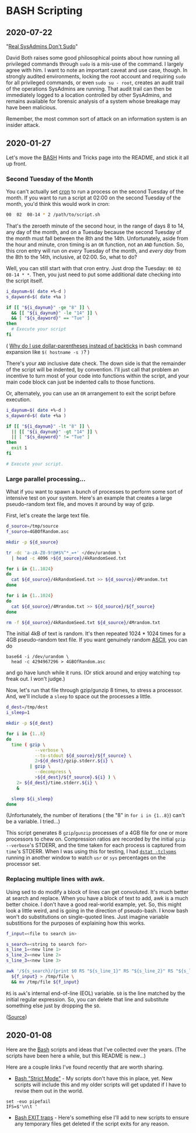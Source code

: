 # BASH Scripting

## 2020-07-22

"[Real SysAdmins Don't Sudo][nosudo]"

David Both raises some good philosophical points about how running all
privileged commands through `sudo` is a mis-use of the command. I largely agree
with him. I want to note an important caveat and use case, though. In strongly
audited environments, locking the root account and requiring `sudo` for all
privileged commands, or even `sudo su - root`, creates an audit trail of the
operations SysAdmins are running. That audit trail can then be immediately
logged to a location controlled by other SysAdmins, and remains available for
forensic analysis of a system whose breakage may have been malicious.

Remember, the most common sort of attack on an information system is an
insider attack.

[nosudo]: http://www.both.org/?p=960


## 2020-01-27

Let's move the [BASH][] Hints and Tricks page into the README, and stick it all
up front.

[BASH]: http://www.tldp.org/LDP/Bash-Beginners-Guide/html/index.html

### Second Tuesday of the Month
<!-- ----1----5----2----5----3----5----4----5----5----5----6----5----7----5- -->

You can't actually set [cron][] to run a process on the second Tuesday
of the month. If you want to run a script at 02:00 on the second Tuesday
of the month, you'd think this would work in cron:

```bash
00  02  08-14 * 2 /path/to/script.sh
```

That's the zeroeth minute of the second hour, in the range of days 8 to
14, any day of the month, and on a Tuesday because the second Tuesday of
the month must fall between the 8th and the 14th. Unfortunately, aside
from the hour and minute, cron timing is an `OR` function, not an `AND`
function. So, this cron entry will run on *every* Tuesday of the month,
and *every day* from the 8th to the 14th, inclusive, at 02:00. So, what
to do?

Well, you can still start with that cron entry. Just drop the Tuesday:
`00 02 08-14 * *`. Then, you just need to put some additional date
checking into the script itself.

```bash
i_daynum=$( date +%-d )
s_dayword=$( date +%a )

if [[ "${i_daynum}" -ge "8" ]] \
  && [[ "${i_daynum}" -le "14" ]] \
  && [ "${s_dayword}" == "Tue" ]
then
  # Execute your script
fi

```
<!-- ----1----5----2----5----3----5----4----5----5----5----6----5----7----5- -->

( [Why do I use dollar-parentheses instead of backticks][faq082] in bash command
expansion like `$( hostname -s )`? )

There's your `AND` inclusive date check. The down side is that the
remainder of the script will be indented, by convention. I'll just call
that problem an incentive to turn most of your code into functions
within the script, and your main code block can just be indented calls
to those functions.

Or, alternately, you can use an `OR` arrangement to exit the script before execution.

```bash
i_daynum=$( date +%-d )
s_dayword=$( date +%a )

if [[ "${i_daynum}" -lt "8" ]] \
  || [[ "${i_daynum}" -gt "14" ]] \
  || [ "${s_dayword}" != "Tue" ]
then
  exit 1
fi

# Execute your script.

```

[faq082]: http://mywiki.wooledge.org/BashFAQ/082
[cron]: https://en.wikipedia.org/wiki/Cron


### Large parallel processing...
<!-- ----1----5----2----5----3----5----4----5----5----5----6----5----7----5- -->

What if you want to spawn a bunch of processes to perform some sort of
intensive test on your system. Here's an example that creates a large
pseudo-random text file, and moves it around by way of gzip.

First, let's create the large text file.

```bash
d_source=/tmp/source
f_source=4GBOfRandom.asc

mkdir -p ${d_source}

tr -dc 'a-zA-Z0-9!@#$%^*_=+' </dev/urandom \
  | head -c 4096 >${d_source}/4kRandomSeed.txt

for i in {1..1024}
do
  cat ${d_source}/4kRandomSeed.txt >> ${d_source}/4Mrandom.txt
done

for i in {1..1024}
do
  cat ${d_source}/4Mrandom.txt >> ${d_source}/${f_source}
done

rm -f ${d_source}/4kRandomSeed.txt ${d_source}/4Mrandom.txt
```

The initial 4kB of text is random. It's then repeated 1024 * 1024 times
for a 4GB pseudo-random text file. If you want genuinely random
[ASCII][], you can do

```
base64 -i /dev/urandom \
  head -c 4294967296 > 4GBOfRandom.asc

```

and go have lunch while it runs. (Or stick around and enjoy watching
`top` freak out. I won't judge.)

<!-- ----1----5----2----5----3----5----4----5----5----5----6----5----7----5- -->

Now, let's run that file through gzip/gunzip 8 times, to stress a
processor. And, we'll include a `sleep` to space out the processes a
little.

```bash
d_dest=/tmp/dest
i_sleep=1

mkdir -p ${d_dest}

for i in {1..8}
do
  time ( gzip \
           --verbose \
           --to-stdout ${d_source}/${f_source} \
           2>${d_dest}/gzip.stderr.${i} \
         | gzip \
           --decompress \
           >${d_dest}/${f_source}.${i} ) \
    2> ${d_dest}/time.stderr.${i} \
    &

  sleep ${i_sleep}
done

```

(Unfortunately, the number of iterations ( the "8" in `for i in {1..8}`)
can't be a variable. I tried...)

This script generates 8 `gzip`/`gunzip` processes of a 4GB file for one
or more processors to chew on. Compression ratios are recorded by the
initial `gzip --verbose`'s STDERR, and the time taken for each process
is captured from `time`'s STDERR. When I was using this for testing, I
had [`dstat -tclypms`][dstat] running in another window to watch `usr` or
`sys` percentages on the processor set.

[ASCII]: https://en.wikipedia.org/wiki/ASCII/
[dstat]: http://dag.wiee.rs/home-made/dstat/


### Replacing multiple lines with awk.
<!-- ----1----5----2----5----3----5----4----5----5----5----6----5----7----5- -->

Using sed to do modify a block of lines can get convoluted. It's much
better at search and replace. When you have a block of text to add, awk
is a much better choice. I don't have a good real-world example, yet.
So, this might look a little weird, and is going in the direction of
pseudo-bash. I know bash won't do substitutions on single-quoted lines.
Just imagine variable substitions for the purposes of explaining how
this works.

```bash
f_input=<file to search in>

s_search=<string to search for>
s_line_1=<new line 1>
s_line_2=<new line 2>
s_line_3=<new line 3>

awk '/${s_search}/{print $0 RS "${s_line_1}" RS "${s_line_2}" RS "${s_line_3}";next}1' \
  ${f_input} > /tmp/file \
  && mv /tmp/file ${f_input}

```

`RS` is `awk`'s internal end-of-line (EOL) variable. `$0` is the line
matched by the initial regular expression. So, you can delete that line
and substitute something else just by dropping the `$0`.

([Source](http://stackoverflow.com/questions/22497246/insert-multiple-lines-into-a-file-after-specified-pattern-using-shell-script))


## 2020-01-08
<!-- ----1----5----2----5----3----5----4----5----5----5----6----5----7----5- -->

Here are the [Bash][20200108a] scripts and ideas that I've collected
over the years. (The scripts have been here a while, but this README is
new...)

Here are a couple links I've found recently that are worth sharing.

- [Bash "Strict Mode"][20200108b] - My scripts don't have this in
place, yet. New scripts will include this and my older scripts will get
updated if I have to revise them out in the world.

```
set -euo pipefail
IFS=$'\n\t '

```

- [Bash EXIT traps][20200108c] - Here's something else I'll add to new
scripts to ensure any temporary files get deleted if the script exits
for any reason.


[20200108a]: http://tldp.org/LDP/Bash-Beginners-Guide/html/index.html
[20200108b]: http://redsymbol.net/articles/unofficial-bash-strict-mode/
[20200108c]: http://redsymbol.net/articles/bash-exit-traps/
